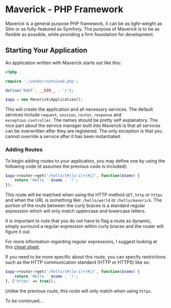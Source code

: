 # Maverick - PHP Framework
Maverick is a general purpose PHP framework, it can be as light-weight as Slim or as fully-featured as Symfony. The purpose of Maverick is to be as flexible as possible, while providing a firm foundation for development.

## Starting Your Application
An application written with Maverick starts out like this:

```php
<?php

require './vendor/autoload.php';

define('ROOT', __DIR__ . '/');

$app = new Maverick\Application();
```

This will create the application and all necessary services. The default services include `request`, `session`, `router`, `response` and `exception.controller`. The names should be pretty self explanatory. The nice part about the service manager built into Maverick is that all services can be overwritten after they are registered. The only exception is that you cannot override a service after it has been instantiated.

### Adding Routes
To begin adding routes to your application, you may define one by using the following code (it assumes the previous code is included):

```php
$app->router->get('/hello/{#([a-z]+)#i}', function($name) {
    return 'Hello ' $name . '!';
});
```

This route will be matched when using the HTTP method `GET`, `http` or `https` and when the URL is something like: `/hello/world` or `/hello/maverick`. The portion of the route between the curly braces is a standard regular expression which will only match uppercase and lowercase letters.

It is important to note that you do not have to flag a route as dynamic, simply surround a regular expression within curly braces and the router will figure it out.

For more information regarding regular expressions, I suggest looking at this [cheat sheet](http://www.cheatography.com/davechild/cheat-sheets/regular-expressions/).

If you need to be more specific about this route, you can specify restrictions such as the HTTP communication standard (HTTP or HTTPS) like so:

```php
$app->router->get('/hello/{#([a-z]+)#i}', function($name) {
    return 'Hello ' $name . '!';
}, ['https' => true]);
```

Unlike the previous route, this route will only match when using `https`.

To be continued...
